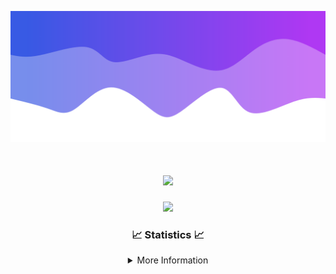 ![Header](./IMG_4001.png)
<div align="center">

<h1 align="center">
  <a href="https://git.io/typing-svg">
    <img src="https://readme-typing-svg.herokuapp.com/?lines=Welcome+to+my+profile!+👋;JavaScript+developer.;&center=true&size=25">
  </a>
</h1>

<p align="center">
  <img src="https://lanyard.cnrad.dev/api/624702585596805130" />
</p>

### 📈 Statistics 📈
<details>
    <summary>More Information</summary>
    <br/>

<!--START_SECTION:waka-->
![Code Time](http://img.shields.io/badge/Code%20Time-137%20hrs%209%20mins-blue)

![Profile Views](http://img.shields.io/badge/Profile%20Views-0-blue)

**🐱 My GitHub Data** 

> 📦 2.4 kB Used in GitHub's Storage 
 > 
> 🏆 3 Contributions in the Year 2024
 > 
> 🚫 Not Opted to Hire
 > 
> 📜 5 Public Repositories 
 > 
> 🔑 1 Private Repositories 
 > 
**I'm an Early 🐤** 

```text
🌞 Morning                247 commits         ██████░░░░░░░░░░░░░░░░░░░   22.60 % 
🌆 Daytime                422 commits         ██████████░░░░░░░░░░░░░░░   38.61 % 
🌃 Evening                381 commits         █████████░░░░░░░░░░░░░░░░   34.86 % 
🌙 Night                  43 commits          █░░░░░░░░░░░░░░░░░░░░░░░░   03.93 % 
```
📅 **I'm Most Productive on Wednesday** 

```text
Monday                   108 commits         ██░░░░░░░░░░░░░░░░░░░░░░░   09.88 % 
Tuesday                  148 commits         ███░░░░░░░░░░░░░░░░░░░░░░   13.54 % 
Wednesday                237 commits         █████░░░░░░░░░░░░░░░░░░░░   21.68 % 
Thursday                 228 commits         █████░░░░░░░░░░░░░░░░░░░░   20.86 % 
Friday                   141 commits         ███░░░░░░░░░░░░░░░░░░░░░░   12.90 % 
Saturday                 107 commits         ██░░░░░░░░░░░░░░░░░░░░░░░   09.79 % 
Sunday                   124 commits         ███░░░░░░░░░░░░░░░░░░░░░░   11.34 % 
```


📊 **This Week I Spent My Time On** 

```text
🕑︎ Time Zone: America/New_York

💬 Programming Languages: 
Java                     19 hrs 51 mins      ████████████████████████░   96.40 % 
XML                      32 mins             █░░░░░░░░░░░░░░░░░░░░░░░░   02.67 % 
YAML                     5 mins              ░░░░░░░░░░░░░░░░░░░░░░░░░   00.48 % 
Kotlin                   5 mins              ░░░░░░░░░░░░░░░░░░░░░░░░░   00.41 % 
GitIgnore file           0 secs              ░░░░░░░░░░░░░░░░░░░░░░░░░   00.03 % 

🔥 Editors: 
IntelliJ                 20 hrs 36 mins      █████████████████████████   100.00 % 

🐱‍💻 Projects: 
HCTeams                  11 hrs 39 mins      ██████████████░░░░░░░░░░░   56.56 % 
Energizer                4 hrs 5 mins        █████░░░░░░░░░░░░░░░░░░░░   19.89 % 
Oxygen                   4 hrs 4 mins        █████░░░░░░░░░░░░░░░░░░░░   19.76 % 
Mercury                  30 mins             █░░░░░░░░░░░░░░░░░░░░░░░░   02.44 % 
Oxygens                  13 mins             ░░░░░░░░░░░░░░░░░░░░░░░░░   01.12 % 

💻 Operating System: 
Windows                  20 hrs 36 mins      █████████████████████████   100.00 % 
```

**I Mostly Code in Java** 

```text
Java                     24 repos            ██████████████████████░░░   88.89 % 
JavaScript               2 repos             ██░░░░░░░░░░░░░░░░░░░░░░░   07.41 % 
C++                      1 repo              █░░░░░░░░░░░░░░░░░░░░░░░░   03.70 % 
```



**Timeline**

![Lines of Code chart](https://raw.githubusercontent.com/DevDipin/DevDipin/main/assets/bar_graph.png)


 Last Updated on 10/03/2024 04:11:33 UTC
<!--END_SECTION:waka-->

![Footer](./IMG_4002.png)
